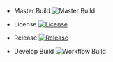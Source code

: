 * Master Build ![Master Build](https://img.shields.io/github/actions/workflow/status/40735258-debug/DevOpsCourseworkGroup15/main.yml?branch=master&label=Master%20Build)

* License [![License](https://img.shields.io/github/license/40735258-debug/DevOpsCourseworkGroup15.svg?style=flat-square&label=License)](https://github.com/40735258-debug/DevOpsCourseworkGroup15/blob/master/LICENSE)

* Release [![Release](https://img.shields.io/github/release/40735258-debug/DevOpsCourseworkGroup15/all.svg?style=flat-square&label=Release)](https://github.com/40735258-debug/DevOpsCourseworkGroup15/releases)

* Develop Build ![Workflow Build](https://img.shields.io/github/actions/workflow/status/40735258-debug/DevOpsCourseworkGroup15/main.yml?branch=master&label=Devlop%20Build)
